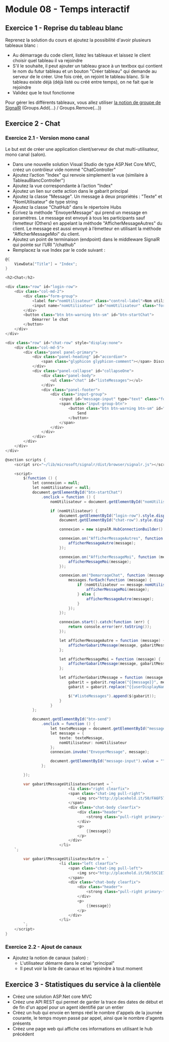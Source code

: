 # Module 08 - Temps interactif

## Exercice 1 - Reprise du tableau blanc

Reprenez la solution du cours et ajoutez la possibilité d'avoir plusieurs tableaux blanc :

- Au démarrage du code client, listez les tableaux et laissez le client choisir quel tableau il va rejoindre
- S'il le souhaite, il peut ajouter un tableau grace à un textbox qui contient le nom du futur tableau et un bouton "Créer tableau" qui demande au serveur de le créer. Une fois créé, on rejoint le tableau blanc. Si le tableau existe déjà (déjà listé ou créé entre temps), on ne fait que le rejoindre
- Validez que le tout fonctionne

Pour gérer les différents tableaux, vous allez utiliser [la notion de groupe de SignalR](https://docs.microsoft.com/en-us/aspnet/signalr/overview/guide-to-the-api/working-with-groups) (Groups.Add(...) / Groups.Remove(...))

## Exercice 2 - Chat

### Exercice 2.1 - Version mono canal

Le but est de créer une application client/serveur de chat multi-utilisateur, mono canal (salon).

- Dans une nouvelle solution Visual Studio de type ASP.Net Core MVC, créez un contrôleur vide nommé "ChatController"
- Ajoutez l’action "Index" qui renvoie simplement la vue (similaire à TableauBlancController")
- Ajoutez la vue correspondante à l’action "Index"
- Ajoutez un lien sur cette action dans le gabarit principal
- Ajoutez la classe "Message". Un message à deux propriétés : "Texte" et "NomUtilisateur" de type string
- Ajoutez la classe "ChatHub" dans le répertoire Hubs
- Écrivez la méthode "EnvoyerMessage" qui prend un message en paramètres. Le message est envoyé à tous les participants sauf l’emetteur (Others) en appelant la méthode "AfficherMessageAutres" du client. Le message est aussi envoyé à l’émetteur en utilisant la méthode "AfficherMessageMoi" du client.
- Ajoutez un point de terminaison (endpoint) dans le middleware SignalR qui pointe sur l’URI "/chathub"
- Remplacez la vue Index par le code suivant :

```csharp
@{
    ViewData["Title"] = "Index";
}

<h2>Chat</h2>

<div class="row" id="login-row">
    <div class="col-md-2">
        <div class="form-group">
            <label for="nomUtilisateur" class="control-label">Nom utilisateur</label>
            <input name="nomUtilisateur" id="nomUtilisateur" class="form-control" type="text" />
        </div>
        <button class="btn btn-warning btn-sm" id="btn-startChat">
            Démarrer le chat
        </button>
    </div>
</div>

<div class="row" id="chat-row" style="display:none">
    <div class="col-md-5">
        <div class="panel panel-primary">
            <div class="panel-heading" id="accordion">
                <span class="glyphicon glyphicon-comment"></span> Discussion en direct
            </div>
            <div class="panel-collapse" id="collapseOne">
                <div class="panel-body">
                    <ul class="chat" id="listeMessages"></ul>
                </div>
                <div class="panel-footer">
                    <div class="input-group">
                        <input id="message-input" type="text" class="form-control input-sm" placeholder="Type your message here..." />
                        <span class="input-group-btn">
                            <button class="btn btn-warning btn-sm" id="btn-send">
                                Send
                            </button>
                        </span>
                    </div>
                </div>
            </div>
        </div>
    </div>
</div>

@section scripts {
    <script src="~/lib/microsoft/signalr/dist/browser/signalr.js"></script>

    <script>
        $(function () {
            let connexion = null;
            let nomUtilisateur = null;
            document.getElementById("btn-startChat")
                .onclick = function () {
                    nomUtilisateur = document.getElementById("nomUtilisateur").value;

                    if (nomUtilisateur) {
                        document.getElementById("login-row").style.display = 'none';
                        document.getElementById("chat-row").style.display = 'block';

                        connexion = new signalR.HubConnectionBuilder().withUrl("/chatHub").build();

                        connexion.on("AfficherMessageAutres", function (message) {
                            afficherMessageAutre(message);
                        });

                        connexion.on("AfficherMessageMoi", function (message) {
                            afficherMessageMoi(message);
                        });

                        connexion.on("DemarrageChat", function (messages) {
                            messages.forEach(function (message) {
                                if (nomUtilisateur == message.nomUtilisateur) {
                                    afficherMessageMoi(message);
                                } else {
                                    afficherMessageAutre(message);
                                }
                            });
                        });

                        connexion.start().catch(function (err) {
                            return console.error(err.toString());
                        });

                        let afficherMessageAutre = function (message) {
                            afficherGabaritMessage(message, gabaritMessageUtilisateurAutre);
                        };

                        let afficherMessageMoi = function (message) {
                            afficherGabaritMessage(message, gabaritMessageUtilisateurCourant);
                        };

                        let afficherGabaritMessage = function (message, gabarit) {
                            gabarit = gabarit.replace("{{message}}", message.texte);
                            gabarit = gabarit.replace("{{userDisplayName}}", message.nomUtilisateur);

                            $("#listeMessages").append($(gabarit));
                        }
                    }
            };

            document.getElementById("btn-send")
                .onclick = function () {
                    let texteMessage = document.getElementById("message-input").value;
                    let message = {
                        texte: texteMessage,
                        nomUtilisateur: nomUtilisateur
                    };
                    connexion.invoke("EnvoyerMessage", message);

                    document.getElementById("message-input").value = "";
                };

        });

        var gabaritMessageUtilisateurCourant = `
                            <li class="right clearfix">
                            <span class="chat-img pull-right">
                                <img src="http://placehold.it/50/FA6F57/fff&text=ME" alt="User Avatar" class="img-circle" />
                            </span>
                            <div class="chat-body clearfix">
                                <div class="header">
                                    <strong class="pull-right primary-font">{{userDisplayName}}</strong>
                                </div>
                                <p>
                                    {{message}}
                                </p>
                            </div>
                        </li>
    `;

        var gabaritMessageUtilisateurAutre = `
                        <li class="left clearfix">
                            <span class="chat-img pull-left">
                                <img src="http://placehold.it/50/55C1E7/fff&text=U" alt="User Avatar" class="img-circle" />
                            </span>
                            <div class="chat-body clearfix">
                                <div class="header">
                                    <strong class="pull-right primary-font">{{userDisplayName}}</strong>
                                </div>
                                <p>
                                    {{message}}
                                </p>
                            </div>
                        </li>
        `;
    </script>
}
```

### Exercice 2.2 - Ajout de canaux

- Ajoutez la notion de canaux (salon) :
  - L'utilisateur démarre dans le canal "principal"
  - Il peut voir la liste de canaux et les rejoindre à tout moment

## Exercice 3 - Statistiques du service à la clientèle

- Créez une solution ASP.Net core MVC
- Créez une API REST qui permet de garder la trace des dates de début et de fin d'un appel pour un agent identifié par un entier
- Créez un hub qui envoie en temps réel le nombre d'appels de la journée courante, le temps moyen passé par appel, ainsi que le nombre d'agents présents
- Créez une page web qui affiche ces informations en utilisant le hub précédent
